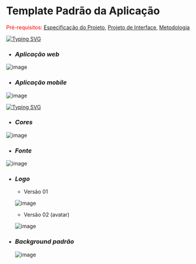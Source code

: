 # Template Padrão da Aplicação

<span style="color:red">Pré-requisitos: <a href="2-Especificação do Projeto.md"> Especificação do Projeto</a></span>, <a href="3-Projeto de Interface.md"> Projeto de Interface</a>, <a href="4-Metodologia.md"> Metodologia</a>

[![Typing SVG](https://readme-typing-svg.demolab.com?font=Fira+Code&pause=1000&color=FD9801&background=50151500&random=false&width=180&lines=Layout+padr%C3%A3o)](https://git.io/typing-svg)

- ### *Aplicação web*
![image](https://github.com/ICEI-PUC-Minas-PMV-ADS/pmv-ads-2024-1-e4-proj-infra-t5-grupo02/assets/114962362/98e3edb6-ca60-4364-bacd-a08af4c8aa77)

- ### *Aplicação mobile*

![image](https://github.com/ICEI-PUC-Minas-PMV-ADS/pmv-ads-2024-1-e4-proj-infra-t5-grupo02/assets/114962362/df4f8066-2af5-408e-a94d-d2862f8675e1)

[![Typing SVG](https://readme-typing-svg.demolab.com?font=Fira+Code&pause=1000&color=FD9801&background=50151500&random=false&width=200&lines=Identidade+visual)](https://git.io/typing-svg)

- ### *Cores*

![image](https://github.com/ICEI-PUC-Minas-PMV-ADS/pmv-ads-2024-1-e4-proj-infra-t5-grupo02/assets/114962362/7d1851de-8e4f-439a-a001-9e300d5eae67)


- ### *Fonte*
![image](https://github.com/ICEI-PUC-Minas-PMV-ADS/pmv-ads-2024-1-e4-proj-infra-t5-grupo02/assets/114962362/6545e962-e145-4395-851b-002fce74d7a3)

- ### *Logo*

  - Versão 01

  ![image](https://github.com/ICEI-PUC-Minas-PMV-ADS/pmv-ads-2024-1-e4-proj-infra-t5-grupo02/assets/114962362/0b4c9643-5e16-4c59-a9fe-c9019c4f7340)

  - Versão 02 (avatar)

  ![image](https://github.com/ICEI-PUC-Minas-PMV-ADS/pmv-ads-2024-1-e4-proj-infra-t5-grupo02/assets/114962362/40db3619-9190-45c8-8cd7-5de998795c5c)


- ### *Background padrão*

  ![image](https://github.com/ICEI-PUC-Minas-PMV-ADS/pmv-ads-2024-1-e4-proj-infra-t5-grupo02/assets/114962362/71107c96-d88e-4b5f-a8ed-5ab10b4a6d6a)

